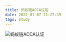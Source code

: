 ```yaml
---
title: 蚂蚁链ACCA过啦
date: 2022-01-07 21:27:19
tags: Study
---
```


![蚂蚁链ACCA认证](https://luochengyu.oss-cn-beijing.aliyuncs.com/img/微信图片_20220404212741.jpg)
